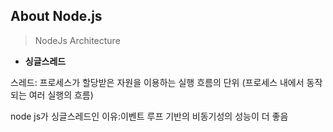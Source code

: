 ## About Node.js
> NodeJs Architecture
+ **싱글스레드**

스레드: 프로세스가 할당받은 자원을 이용하는 실행 흐름의 단위 (프로세스 내에서 동작되는 여러 실행의 흐름)

node js가 싱글스레드인 이유:이벤트 루프 기반의 비동기성의 성능이 더 좋음


